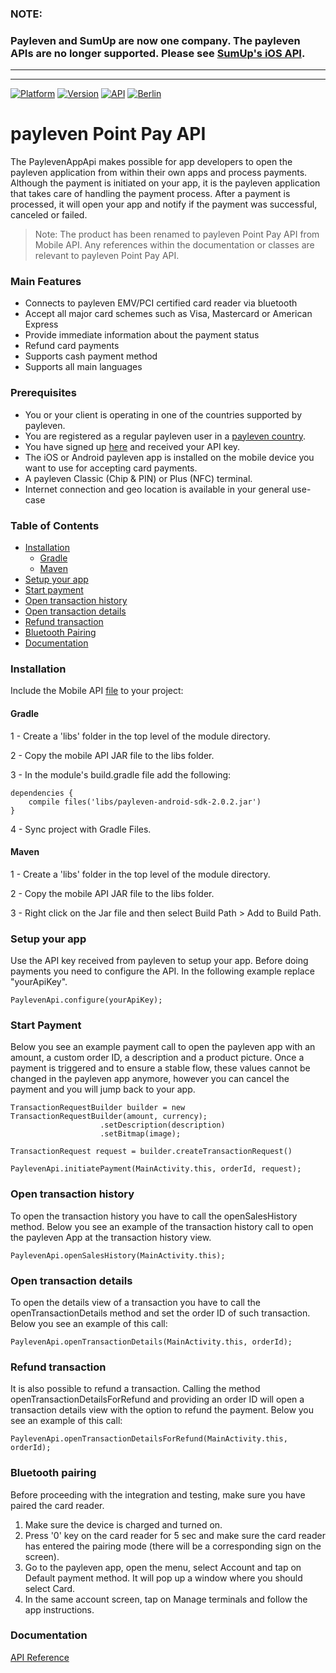 ### NOTE: 
### Payleven and SumUp are now one company. The payleven APIs are no longer supported. Please see [SumUp's iOS API](https://github.com/sumup/sumup-ios-url-scheme).

---
---


[![Platform](https://img.shields.io/badge/Platform-Android-brightgreen.svg?style=flat-square)](http://developer.android.com/index.html)
[![Version](https://img.shields.io/badge/version-1.2.0-brightgreen.svg?style=flat-square)](https://github.com/payleven/mPOS-SDK-Android/releases/tag/1.2.0)
[![API](https://img.shields.io/badge/API-14%2B-orange.svg?style=flat-square)](http://developer.android.com/about/versions/android-4.0.html)
[![Berlin](https://img.shields.io/badge/Made%20in-Berlin-red.svg?style=flat-square)](https://payleven.de/)

# payleven Point Pay API

The PaylevenAppApi makes possible for app developers to open the payleven application from within their own apps and process payments. Although the payment is initiated on your app, it is the payleven application that takes care of handling the payment process. After a payment is processed, it will open your app and notify if the payment was successful, canceled or failed. 

> Note: 
> The product has been renamed to payleven Point Pay API from Mobile API. Any references within the documentation or classes are relevant to payleven Point Pay API.

### Main Features
- Connects to payleven EMV/PCI certified card reader via bluetooth
- Accept all major card schemes such as Visa, Mastercard or American Express
- Provide immediate information about the payment status 
- Refund card payments
- Supports cash payment method
- Supports all main languages

### Prerequisites
* You or your client is operating in one of the countries supported by payleven.
* You are registered as a regular payleven user in a [payleven country](https://payleven.com/).
* You have signed up [here](https://service.payleven.com/uk/developer?product=apppay) and received your API key.
* The iOS or Android payleven app is installed on the mobile device you want to use for accepting card payments.
* A payleven Classic (Chip & PIN) or Plus (NFC) terminal.
* Internet connection and geo location is available in your general use-case

### Table of Contents
* [Installation](#installation)
  * [Gradle](#gradle)
  * [Maven](#maven)
* [Setup your app](#setup-your-app)
* [Start payment](#start-payment)
* [Open transaction history](#open-transaction-history)
* [Open transaction details](#open-transaction-details)
* [Refund transaction](#refund-transaction)
* [Bluetooth Pairing](#bluetooth-pairing)
* [Documentation](#documentation)

### Installation
Include the Mobile API [file](https://github.com/payleven/Mobile-API-Android/blob/master/Example/app/libs/payleven-android-sdk-2.0.2.jar) to your project:
#### Gradle
1 - Create a 'libs' folder in the top level of the module directory.

2 - Copy the mobile API JAR file to the libs folder.

3 - In the module's build.gradle file add the following:
```
dependencies {
    compile files('libs/payleven-android-sdk-2.0.2.jar')
}
```
4 - Sync project with Gradle Files.
  
#### Maven
1 - Create a 'libs' folder in the top level of the module directory.

2 - Copy the mobile API JAR file to the libs folder.

3 - Right click on the Jar file and then select Build Path > Add to Build Path.


### Setup your app
Use the API key received from payleven to setup your app. Before doing payments you need to configure the API. In the following example replace "yourApiKey".
```
PaylevenApi.configure(yourApiKey);
```

### Start Payment
Below you see an example payment call to open the payleven app with an amount, a custom order ID, a description and a product picture. Once a payment is triggered and to ensure a stable flow, these values cannot be changed in the payleven app anymore, however you can cancel the payment and you will jump back to your app.
```
TransactionRequestBuilder builder = new TransactionRequestBuilder(amount, currency);
                    .setDescription(description)
                    .setBitmap(image);
                    
TransactionRequest request = builder.createTransactionRequest()
                            
PaylevenApi.initiatePayment(MainActivity.this, orderId, request);
```

### Open transaction history
To open the transaction history you have to call the openSalesHistory method. Below you see an example of the transaction history call to open the payleven App at the transaction history view.
```
PaylevenApi.openSalesHistory(MainActivity.this);
```

### Open transaction details
To open the details view of a transaction you have to call the openTransactionDetails method and set the order ID of such transaction. Below you see an example of this call:
```
PaylevenApi.openTransactionDetails(MainActivity.this, orderId);
```

### Refund transaction
It is also possible to refund a transaction. Calling the method openTransactionDetailsForRefund and providing an order ID will open a transaction details view with the option to refund the payment. Below you see an example of this call:
```
PaylevenApi.openTransactionDetailsForRefund(MainActivity.this, orderId);
```

### Bluetooth pairing
Before proceeding with the integration and testing, make sure you have paired the card reader.

1. Make sure the device is charged and turned on.
2. Press '0' key on the card reader for 5 sec and make sure the card reader has entered the pairing mode (there will be a corresponding sign on the screen).
3. Go to the payleven app, open the menu, select Account and tap on Default payment method. It will pop up a window where you should select Card.
4. In the same account screen, tap on Manage terminals and follow the app instructions.
      
### Documentation
[API Reference](http://payleven.github.io/Mobile-API-Android/1.2.0/javadoc)
      

